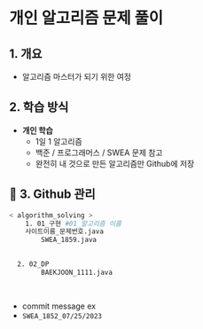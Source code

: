 # 개인 알고리즘 문제 풀이

## 1. 개요

- 알고리즘 마스터가 되기 위한 여정

## 2. 학습 방식

- **개인 학습**
    - 1일 1 알고리즘
    - 백준 / 프로그래머스 / SWEA 문제 참고
    - 완전히 내 것으로 만든 알고리즘만 Github에 저장


## 💾 3. Github 관리 

```bash
< algorithm_solving >
	1. 01_구현 #01_알고리즘 이름
    사이트이름_문제번호.java
		SWEA_1859.java			
		

  2. 02_DP
		BAEKJOON_1111.java	
		
 
 ```
- commit message ex
- `SWEA_1852_07/25/2023`
